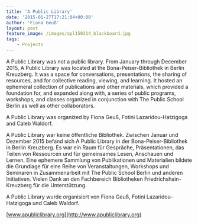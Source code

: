 ```yaml
---
title: 'A Public Library'
date: '2015-01-27T17:21:04+00:00'
author: 'Fiona Geuß'
layout: post
feature_image: /images/apl150214_blackboard.jpg
tags:
    - Projects
---
```


A Public Library was not a public library. From January through December 2015, A Public Library was located at the Bona-Peiser-Bibliothek in Berlin Kreuzberg. It was a space for conversations, presentations, the sharing of resources, and for collective reading, viewing, and learning. It hosted an ephemeral collection of publications and other materials, which provided a foundation for, and expanded along with, a series of public programs, workshops, and classes organized in conjunction with The Public School Berlin as well as other collaborators. 

<!--more-->

A Public Library was organized by Fiona Geuß, Fotini Lazaridou-Hatzigoga and Caleb Waldorf.

A Public Library war keine öffentliche Bibliothek. Zwischen Januar und Dezember 2015 befand sich A Public Library in der Bona-Peiser-Bibliothek in Berlin Kreuzberg. Es war ein Raum für Gespräche, Präsentationen, das Teilen von Ressourcen und für gemeinsames Lesen, Anschauen und Lernen. Eine ephemere Sammlung von Publikationen und Materialien bildete die Grundlage für eine Reihe von Veranstaltungen, Workshops und Seminaren in Zusammenarbeit mit The Public School Berlin und anderen Initiativen. Vielen Dank an den Fachbereich Bibliotheken Friedrichshain-Kreuzberg für die Unterstützung.

A Public Library wurde organisiert von Fiona Geuß, Fotini Lazaridou-Hatzigoga und Caleb Waldorf.

[www.apubliclibrary.org](http://www.apubliclibrary.org)